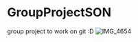 # GroupProjectSON
group project to work on git :D
![IMG_4654](https://github.com/user-attachments/assets/38a47927-7316-4b97-9d71-3628830ee17c)
